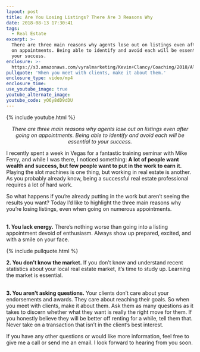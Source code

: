 ```yaml
---
layout: post
title: Are You Losing Listings? There Are 3 Reasons Why
date: 2018-08-13 17:30:41
tags:
  - Real Estate
excerpt: >-
  There are three main reasons why agents lose out on listings even after going
  on appointments. Being able to identify and avoid each will be essential to
  your success.
enclosure: >-
  https://s3.amazonaws.com/vyralmarketing/Kevin+Clancy/Coaching/2018/Albany+Real+Estate+Agent-+3+Reasons+Why+You%2527re+Losing+Listings.mp4
pullquote: 'When you meet with clients, make it about them.'
enclosure_type: video/mp4
enclosure_time:
use_youtube_image: true
youtube_alternate_image:
youtube_code: yO6y8dD9dDU
---
```


{% include youtube.html %}

<p style="text-align: center;"><em>There are three main reasons why agents lose out on listings even after going on appointments. Being able to identify and avoid each will be essential to your success.</em></p>

I recently spent a week in Vegas for a fantastic training seminar with Mike Ferry, and while I was there, I noticed something: **A lot of people want wealth and success, but few people want to put in the work to earn it.** Playing the slot machines is one thing, but working in real estate is another. As you probably already know, being a successful real estate professional requires a lot of hard work.&nbsp;

So what happens if you’re already putting in the work but aren’t seeing the results you want? Today I’d like to highlight the three main reasons why you’re losing listings, even when going on numerous appointments.&nbsp;

<br>**1. You lack energy.** There’s nothing worse than going into a listing appointment devoid of enthusiasm. Always show up prepared, excited, and with a smile on your face.

{% include pullquote.html %}

**2. You don’t know the market.** If you don’t know and understand recent statistics about your local real estate market, it’s time to study up. Learning the market is essential.&nbsp;

<br>**3. You aren’t asking questions.** Your clients don’t care about your endorsements and awards. They care about reaching their goals. So when you meet with clients, make it about them. Ask them as many questions as it takes to discern whether what they want is really the right move for them. If you honestly believe they will be better off renting for a while, tell them that. Never take on a transaction that isn’t in the client’s best interest.&nbsp;

If you have any other questions or would like more information, feel free to give me a call or send me an email. I look forward to hearing from you soon.